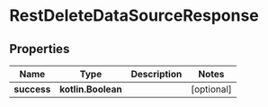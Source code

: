 
# RestDeleteDataSourceResponse

## Properties
| Name | Type | Description | Notes |
| ------------ | ------------- | ------------- | ------------- |
| **success** | **kotlin.Boolean** |  |  [optional] |
